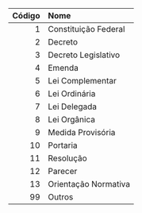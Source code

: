 | Código | Nome
| -----: | :--------------------|
| 1      | Constituição Federal |
| 2      | Decreto              |
| 3      | Decreto Legislativo  |
| 4      | Emenda               |
| 5      | Lei Complementar     |
| 6      | Lei Ordinária        |
| 7      | Lei Delegada         |
| 8      | Lei Orgânica         |
| 9      | Medida Provisória    |
| 10     | Portaria             |
| 11     | Resolução            |
| 12     | Parecer              |
| 13     | Orientação Normativa |
| 99     | Outros               |
